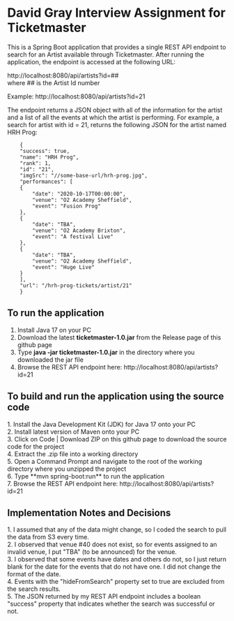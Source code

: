 # David Gray Interview Assignment for Ticketmaster
This is a Spring Boot application that provides a single REST API endpoint to search for an Artist available through Ticketmaster.
After running the application, the endpoint is accessed at the following URL:  

http://localhost:8080/api/artists?id=##  
where ## is the Artist Id number 

Example:  http://localhost:8080/api/artists?id=21

The endpoint returns a JSON object with all of the information for the artist and a list of all the events at which the artist is performing.  For example, a search for artist with id = 21, returns the following JSON for the artist named HRH Prog: 

        {
        "success": true,
        "name": "HRH Prog",
        "rank": 1,
        "id": "21", 
        "imgSrc": "//some-base-url/hrh-prog.jpg",
        "performances": [ 
        {
            "date": "2020-10-17T00:00:00",
            "venue": "O2 Academy Sheffield",
            "event": "Fusion Prog" 
        },
        { 
            "date": "TBA", 
            "venue": "O2 Academy Brixton",
            "event": "A festival Live"
        },
        {
            "date": "TBA", 
            "venue": "O2 Academy Sheffield",
            "event": "Huge Live" 
        }
        ],
        "url": "/hrh-prog-tickets/artist/21" 
        }

<h2>To run the application</h2>

1. Install Java 17 on your PC
2. Download the latest **ticketmaster-1.0.jar** from the Release page of this github page
3. Type **java -jar ticketmaster-1.0.jar** in the directory where you downloaded the jar file
4. Browse the REST API endpoint here:  http://localhost:8080/api/artists?id=21
 

<h2>To build and run the application using the source code</h2>
1. Install the Java Development Kit (JDK) for Java 17 onto your PC<br>  
2. Install latest version of Maven onto your PC  <br>
3. Click on Code | Download ZIP on this github page to download the source code for the project  <br>
4. Extract the .zip file into a working directory  <br>
5. Open a Command Prompt and navigate to the root of the working directory where you unzipped the project <br> 
6. Type **mvn spring-boot:run** to run the application  <br>
7. Browse the REST API endpoint here:  http://localhost:8080/api/artists?id=21  <br>

<h2>Implementation Notes and Decisions</h2>
1. I assumed that any of the data might change, so I coded the search to pull the data from S3 every time.  <br>
2. I observed that venue #40 does not exist, so for events assigned to an invalid venue, I put "TBA" (to be announced) for the venue.  <br>
3. I observed that some events have dates and others do not, so I just return blank for the date for the events that do not have one.  I did not change the format of the date.  <br>
4. Events with the "hideFromSearch" property set to true are excluded from the search results.  <br>
5. The JSON returned by my REST API endpoint includes a boolean "success" property that indicates whether the search was successful or not.  <br>
 

